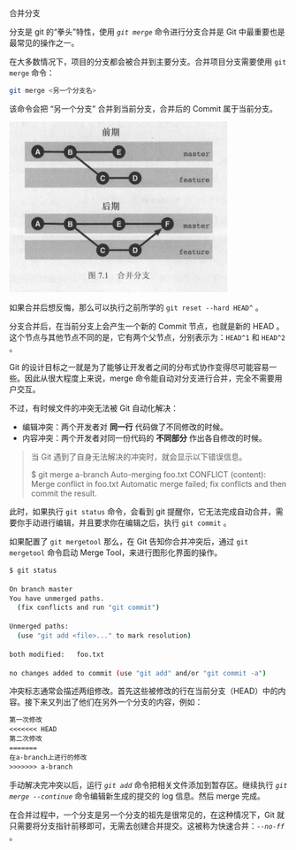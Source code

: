<span class="title">合并分支</span>

分支是 git 的“拳头”特性，使用 *`git merge`* 命令进行分支合并是 Git 中最重要也是最常见的操作之一。

在大多数情况下，项目的分支都会被合并到主要分支。合并项目分支需要使用 `git merge` 命令：

```bash
git merge <另一个分支名>
```

该命令会把 “另一个分支” 合并到当前分支，合并后的 Commit 属于当前分支。

![图片](img/git_merge_1.png)

如果合并后想反悔，那么可以执行之前所学的 `git reset --hard HEAD^` 。

分支合并后，在当前分支上会产生一个新的 Commit 节点，也就是新的 HEAD 。这个节点与其他节点不同的是，它有两个父节点，分别表示为：`HEAD^1` 和 `HEAD^2` 。

Git 的设计目标之一就是为了能够让开发者之间的分布式协作变得尽可能容易一些。因此从很大程度上来说，merge 命令能自动对分支进行合并，完全不需要用户交互。

不过，有时候文件的冲突无法被 Git 自动化解决：

- 编辑冲突：两个开发者对 **同一行** 代码做了不同修改的时候。
- 内容冲突：两个开发者对同一份代码的 **不同部分** 作出各自修改的时候。

> 当 Git 遇到了自身无法解决的冲突时，就会显示以下错误信息。
>
> $ git merge a-branch
> Auto-merging foo.txt
> CONFLICT (content): Merge conflict in foo.txt
> Automatic merge failed; fix conflicts and then commit the result.

此时，如果执行 `git status` 命令，会看到 git 提醒你，它无法完成自动合并，需要你手动进行编辑，并且要求你在编辑之后，执行 `git commit` 。

如果配置了 `git mergetool` 那么，在 Git 告知你合并冲突后，通过 `git mergetool` 命令启动 Merge Tool，来进行图形化界面的操作。


```sh
$ git status

On branch master
You have unmerged paths.
  (fix conflicts and run "git commit")

Unmerged paths:
  (use "git add <file>..." to mark resolution)
 
both modified:   foo.txt
 
no changes added to commit (use "git add" and/or "git commit -a")
```

冲突标志通常会描述两组修改。首先这些被修改的行在当前分支（HEAD）中的内容。接下来又列出了他们在另外一个分支的内容，例如：

```txt
第一次修改
<<<<<<< HEAD
第二次修改
=======
在a-branch上进行的修改
>>>>>>> a-branch
```

手动解决完冲突以后，运行 *`git add`* 命令把相关文件添加到暂存区。继续执行 *`git merge --continue`* 命令编辑新生成的提交的 log 信息。然后 merge 完成。

在合并过程中，一个分支是另一个分支的祖先是很常见的，在这种情况下，Git 就只需要将分支指针前移即可，无需去创建合并提交。这被称为快速合并：*`--no-ff`* 。
